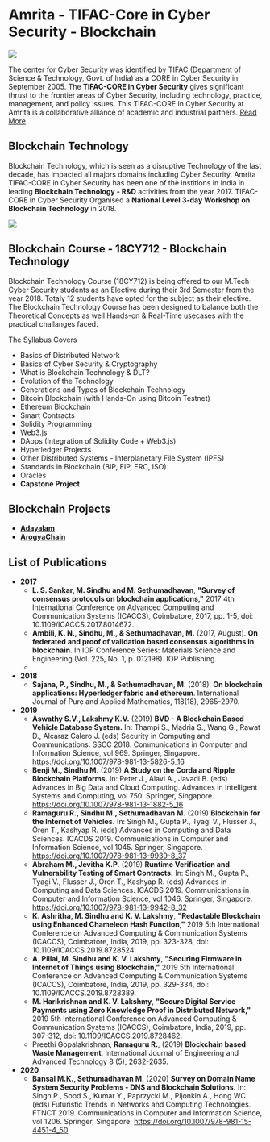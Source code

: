 # Amrita - TIFAC-Core in Cyber Security - Blockchain

![](https://www.amrita.edu/sites/default/files/tifac-core-cyber-security-1.jpg)

The center for Cyber Security was identified by TIFAC (Department of Science & Technology, Govt. of India) as a CORE in Cyber Security in September 2005. The **TIFAC-CORE in Cyber Security** gives significant thrust to the frontier areas of Cyber Security, including technology, practice, management, and policy issues. This TIFAC-CORE in Cyber Security at Amrita is a collaborative alliance of academic and industrial partners. [Read More](https://www.amrita.edu/center/tifac-core-cyber-security/about)

## Blockchain Technology

Blockchain Technology, which is seen as a disruptive Technology of the last decade, has impacted all majors domains including Cyber Security. Amrita TIFAC-CORE in Cyber Security has been one of the institions in India in leading **Blockchain Technology - R&D** activities from the year 2017. TIFAC-CORE in Cyber Security Organised a **National Level 3-day Workshop on Blockchain Technology** in 2018. 

![](https://www.amrita.edu/sites/default/files/workshop-blockchain-technologies-2018-cyber-1170.png)

## Blockchain Course - 18CY712 - Blockchain Technology

Blockchain Technology Course (18CY712) is being offered to our M.Tech Cyber Security students as an Elective during their 3rd Semester from the year 2018. Totaly 12 students have opted for the subject as their elective. The Blockchain Technology Course has been designed to balance both the Theoretical Concepts as well Hands-on & Real-Time usecases with the practical challanges faced. 

The Syllabus Covers
  - Basics of Distributed Network
  - Basics of Cyber Security & Cryptography
  - What is Blockchain Technology & DLT?
  - Evolution of the Technology
  - Generations and Types of Blockchain Technology
  - Bitcoin Blockchain (with Hands-On using Bitcoin Testnet)
  - Ethereum Blockchain
  - Smart Contracts
  - Solidity Programming
  - Web3.js
  - DApps (Integration of Solidity Code + Web3.js)
  - Hyperledger Projects 
  - Other Distributed Systems - Interplanetary File System (IPFS)
  - Standards in Blockchain (BIP, EIP, ERC, ISO)
  - Oracles 
  - **Capstone Project**

## Blockchain Projects
  - [**Adayalam** ](https://amrita-tifac-cyber-blockchain.github.io/Adayalam/)
  - [**ArogyaChain**](https://amrita-tifac-cyber-blockchain.github.io/ArogyaChain/)

## List of Publications
  - **2017**
    - **L. S. Sankar, M. Sindhu and M. Sethumadhavan**, **"Survey of consensus protocols on blockchain applications,"** 2017 4th International Conference on Advanced Computing and Communication Systems (ICACCS), Coimbatore, 2017, pp. 1-5, doi: 10.1109/ICACCS.2017.8014672.
    - **Ambili, K. N., Sindhu, M., & Sethumadhavan, M.** (2017, August). **On federated and proof of validation based consensus algorithms in blockchain**. In IOP Conference Series: Materials Science and Engineering (Vol. 225, No. 1, p. 012198). IOP Publishing.
    - 
  - **2018**
    - **Sajana, P., Sindhu, M., & Sethumadhavan, M.** (2018). **On blockchain applications: Hyperledger fabric and ethereum**. International Journal of Pure and Applied Mathematics, 118(18), 2965-2970.
  - **2019**
    - **Aswathy S.V., Lakshmy K.V.** (2019) **BVD - A Blockchain Based Vehicle Database System.** In: Thampi S., Madria S., Wang G., Rawat D., Alcaraz Calero J. (eds) Security in Computing and Communications. SSCC 2018. Communications in Computer and Information Science, vol 969. Springer, Singapore. https://doi.org/10.1007/978-981-13-5826-5_16
    - **Benji M., Sindhu M.** (2019) **A Study on the Corda and Ripple Blockchain Platforms.** In: Peter J., Alavi A., Javadi B. (eds) Advances in Big Data and Cloud Computing. Advances in Intelligent Systems and Computing, vol 750. Springer, Singapore. https://doi.org/10.1007/978-981-13-1882-5_16
    - **Ramaguru R., Sindhu M., Sethumadhavan M.** (2019) **Blockchain for the Internet of Vehicles.** In: Singh M., Gupta P., Tyagi V., Flusser J., Ören T., Kashyap R. (eds) Advances in Computing and Data Sciences. ICACDS 2019. Communications in Computer and Information Science, vol 1045. Springer, Singapore. https://doi.org/10.1007/978-981-13-9939-8_37
    - **Abraham M., Jevitha K.P.** (2019) **Runtime Verification and Vulnerability Testing of Smart Contracts.** In: Singh M., Gupta P., Tyagi V., Flusser J., Ören T., Kashyap R. (eds) Advances in Computing and Data Sciences. ICACDS 2019. Communications in Computer and Information Science, vol 1046. Springer, Singapore. https://doi.org/10.1007/978-981-13-9942-8_32
    - **K. Ashritha, M. Sindhu and K. V. Lakshmy**, **"Redactable Blockchain using Enhanced Chameleon Hash Function,"** 2019 5th International Conference on Advanced Computing & Communication Systems (ICACCS), Coimbatore, India, 2019, pp. 323-328, doi: 10.1109/ICACCS.2019.8728524.
    - **A. Pillai, M. Sindhu and K. V. Lakshmy**, **"Securing Firmware in Internet of Things using Blockchain,"** 2019 5th International Conference on Advanced Computing & Communication Systems (ICACCS), Coimbatore, India, 2019, pp. 329-334, doi: 10.1109/ICACCS.2019.8728389.
    - **M. Harikrishnan and K. V. Lakshmy**, **"Secure Digital Service Payments using Zero Knowledge Proof in Distributed Network,"** 2019 5th International Conference on Advanced Computing & Communication Systems (ICACCS), Coimbatore, India, 2019, pp. 307-312, doi: 10.1109/ICACCS.2019.8728462.
    - Preethi Gopalakrishnan, **Ramaguru R.**, (2019) **Blockchain based Waste Management**. International Journal of Engineering and Advanced Technology 8 (5), 2632-2635.
  - **2020**
    - **Bansal M.K., Sethumadhavan M.** (2020) **Survey on Domain Name System Security Problems - DNS and Blockchain Solutions.** In: Singh P., Sood S., Kumar Y., Paprzycki M., Pljonkin A., Hong WC. (eds) Futuristic Trends in Networks and Computing Technologies. FTNCT 2019. Communications in Computer and Information Science, vol 1206. Springer, Singapore. https://doi.org/10.1007/978-981-15-4451-4_50
